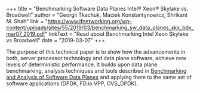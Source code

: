 +++
title = "Benchmarking Software Data Planes Intel® Xeon® Skylake vs. Broadwell"
author = "Georgii Tkachuk, Maciek Konstantynowicz, Shrikant M. Shah"
link = "https://www.lfnetworking.org/wp-content/uploads/sites/55/2019/03/benchmarking_sw_data_planes_skx_bdx_mar07_2019.pdf"
linkText = "Read about Benchmarking Intel Xeon Skylake vs Broadwell"
date = "2019-03-07"
+++

The purpose of this technical paper is to show how the advancements in both, server
processor technology and data plane software, achieve new levels of deterministic
performance. It builds upon data plane benchmarking, analysis techniques and tools
described in [Benchmarking and Analysis of Software Data Planes](/docs/whitepapers/performance_analysis_sw_data_planes_dec21_2017.pdf)
and applying them to the same set of software applications (DPDK, FD.io VPP, OVS_DPDK). 

